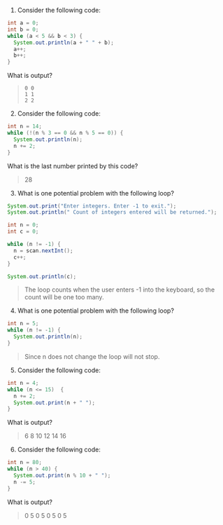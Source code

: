 1. Consider the following code:

```java
int a = 0;
int b = 0;
while (a < 5 && b < 3) {
  System.out.println(a + " " + b);
  a++;
  b++;
}
```

What is output?

> ```
> 0 0
> 1 1 
> 2 2 
> ```

2. Consider the following code:

```java
int n = 14;
while (!(n % 3 == 0 && n % 5 == 0)) {
  System.out.println(n);
  n += 2;
}
```

What is the last number printed by this code?

> 28

3. What is one potential problem with the following loop?

```java
System.out.print("Enter integers. Enter -1 to exit.");
System.out.println(" Count of integers entered will be returned.");

int n = 0;
int c = 0;

while (n != -1) {
  n = scan.nextInt();
  c++;
}

System.out.println(c);
```

> The loop counts when the user enters -1 into the keyboard, so the count will be one too many.

4. What is one potential problem with the following loop?

```java
int n = 5;
while (n != -1) {
  System.out.println(n);
}
```

> Since n does not change the loop will not stop. 

5. Consider the following code:

```java
int n = 4;
while (n <= 15)  {
  n += 2;
  System.out.print(n + " ");
}
```

What is output?

> 6 8 10 12 14 16

6. Consider the following code:

```java
int n = 80;
while (n > 40) {
  System.out.print(n % 10 + " ");
  n -= 5;
}
```

What is output?

> 0 5 0 5 0 5 0 5